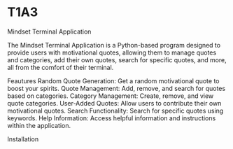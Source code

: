 # T1A3
Mindset Terminal Application

The Mindset Terminal Application is a Python-based program designed to provide users with motivational quotes, allowing them to manage quotes and categories, add their own quotes, search for specific quotes, and more, all from the comfort of their terminal.

Feautures
Random Quote Generation: Get a random motivational quote to boost your spirits.
Quote Management: Add, remove, and search for quotes based on categories.
Category Management: Create, remove, and view quote categories.
User-Added Quotes: Allow users to contribute their own motivational quotes.
Search Functionality: Search for specific quotes using keywords.
Help Information: Access helpful information and instructions within the application.

Installation


